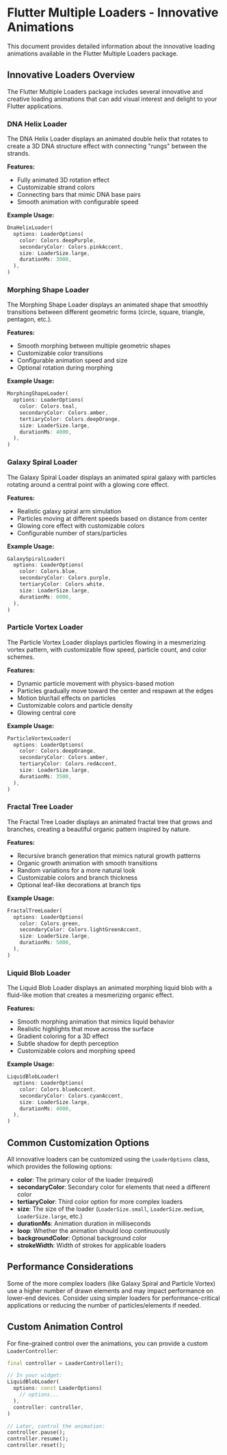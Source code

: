# Flutter Multiple Loaders - Innovative Animations

This document provides detailed information about the innovative loading animations available in the Flutter Multiple Loaders package.

## Innovative Loaders Overview

The Flutter Multiple Loaders package includes several innovative and creative loading animations that can add visual interest and delight to your Flutter applications.

### DNA Helix Loader

The DNA Helix Loader displays an animated double helix that rotates to create a 3D DNA structure effect with connecting "rungs" between the strands.

**Features:**
- Fully animated 3D rotation effect
- Customizable strand colors
- Connecting bars that mimic DNA base pairs
- Smooth animation with configurable speed

**Example Usage:**
```dart
DnaHelixLoader(
  options: LoaderOptions(
    color: Colors.deepPurple,
    secondaryColor: Colors.pinkAccent,
    size: LoaderSize.large,
    durationMs: 3000,
  ),
)
```

### Morphing Shape Loader

The Morphing Shape Loader displays an animated shape that smoothly transitions between different geometric forms (circle, square, triangle, pentagon, etc.).

**Features:**
- Smooth morphing between multiple geometric shapes
- Customizable color transitions
- Configurable animation speed and size
- Optional rotation during morphing

**Example Usage:**
```dart
MorphingShapeLoader(
  options: LoaderOptions(
    color: Colors.teal,
    secondaryColor: Colors.amber,
    tertiaryColor: Colors.deepOrange,
    size: LoaderSize.large,
    durationMs: 4000,
  ),
)
```

### Galaxy Spiral Loader

The Galaxy Spiral Loader displays an animated spiral galaxy with particles rotating around a central point with a glowing core effect.

**Features:**
- Realistic galaxy spiral arm simulation
- Particles moving at different speeds based on distance from center
- Glowing core effect with customizable colors
- Configurable number of stars/particles

**Example Usage:**
```dart
GalaxySpiralLoader(
  options: LoaderOptions(
    color: Colors.blue,
    secondaryColor: Colors.purple,
    tertiaryColor: Colors.white,
    size: LoaderSize.large,
    durationMs: 6000,
  ),
)
```

### Particle Vortex Loader

The Particle Vortex Loader displays particles flowing in a mesmerizing vortex pattern, with customizable flow speed, particle count, and color schemes.

**Features:**
- Dynamic particle movement with physics-based motion
- Particles gradually move toward the center and respawn at the edges
- Motion blur/tail effects on particles
- Customizable colors and particle density
- Glowing central core

**Example Usage:**
```dart
ParticleVortexLoader(
  options: LoaderOptions(
    color: Colors.deepOrange,
    secondaryColor: Colors.amber,
    tertiaryColor: Colors.redAccent,
    size: LoaderSize.large,
    durationMs: 3500,
  ),
)
```

### Fractal Tree Loader

The Fractal Tree Loader displays an animated fractal tree that grows and branches, creating a beautiful organic pattern inspired by nature.

**Features:**
- Recursive branch generation that mimics natural growth patterns
- Organic growth animation with smooth transitions
- Random variations for a more natural look
- Customizable colors and branch thickness
- Optional leaf-like decorations at branch tips

**Example Usage:**
```dart
FractalTreeLoader(
  options: LoaderOptions(
    color: Colors.green,
    secondaryColor: Colors.lightGreenAccent,
    size: LoaderSize.large,
    durationMs: 5000,
  ),
)
```

### Liquid Blob Loader

The Liquid Blob Loader displays an animated morphing liquid blob with a fluid-like motion that creates a mesmerizing organic effect.

**Features:**
- Smooth morphing animation that mimics liquid behavior
- Realistic highlights that move across the surface
- Gradient coloring for a 3D effect
- Subtle shadow for depth perception
- Customizable colors and morphing speed

**Example Usage:**
```dart
LiquidBlobLoader(
  options: LoaderOptions(
    color: Colors.blueAccent,
    secondaryColor: Colors.cyanAccent,
    size: LoaderSize.large,
    durationMs: 4000,
  ),
)
```

## Common Customization Options

All innovative loaders can be customized using the `LoaderOptions` class, which provides the following options:

- **color**: The primary color of the loader (required)
- **secondaryColor**: Secondary color for elements that need a different color
- **tertiaryColor**: Third color option for more complex loaders
- **size**: The size of the loader (`LoaderSize.small`, `LoaderSize.medium`, `LoaderSize.large`, etc.)
- **durationMs**: Animation duration in milliseconds
- **loop**: Whether the animation should loop continuously
- **backgroundColor**: Optional background color
- **strokeWidth**: Width of strokes for applicable loaders

## Performance Considerations

Some of the more complex loaders (like Galaxy Spiral and Particle Vortex) use a higher number of drawn elements and may impact performance on lower-end devices. Consider using simpler loaders for performance-critical applications or reducing the number of particles/elements if needed.

## Custom Animation Control

For fine-grained control over the animations, you can provide a custom `LoaderController`:

```dart
final controller = LoaderController();

// In your widget:
LiquidBlobLoader(
  options: const LoaderOptions(
    // options...
  ),
  controller: controller,
)

// Later, control the animation:
controller.pause();
controller.resume();
controller.reset();
```
